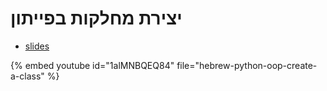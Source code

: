 # יצירת מחלקות בפייתון

* [slides](https://code-maven.com/slides/python-programming/class-creation)

{% embed youtube id="1alMNBQEQ84" file="hebrew-python-oop-create-a-class" %}

